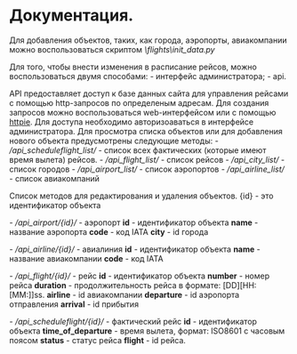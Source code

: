 # Документация.

Для добавления объектов, таких, как города, аэропорты, авиакомпании можно воспользоваться скриптом *\flights\init_data.py*


Для того, чтобы внести изменения в расписание рейсов, можно воспользоваться двумя способами:
*-* интерфейс администратора;
*-* api.

API предоставляет доступ к базе данных сайта для управления рейсами с помощью http-запросов по определеным адресам.
Для создания запросов можно воспользоваться web-интерфейсом или с помощью [httpie](//httpie.org/"httpie"). 
Для доступа необходимо авторизоаваться в интерфейсе администратора.
Для просмотра списка объектов или для добавления нового объекта предусмотрены следующие методы:
*-* */api_scheduleflight_list/* - список всех фактических (которые имеют время вылета) рейсов.
*-* */api_flight_list/* - список рейсов
*-* */api_city_list/* - список городов
*-* */api_airport_list/* - список аэропортов
*-* */api_airline_list/* - список авиакомпаний

Список методов для редактирования и удаления объектов. {id} - это идентификатор объекта
  

*-* */api_airport/{id}/* - аэропорт
    **id** - идентификатор объекта
    **name** - название аэропорта
    **code** - код IATA
    **city** - id города

*-* */api_airline/{id}/* - авиалиния
    **id** - идентификатор объекта
    **name** - название авиакомпании
    **code** - код IATA

*-* */api_flight/{id}/* - рейс
    **id** - идентификатор объекта
    **number** - номер рейса
    **duration** - продолжительность рейса в формате: [DD][HH:[MM:]]ss.
    **airline** - id авиакомпании
    **departure** - id аэропорта отправления
    **arrival** - id прибытия

*-* */api_scheduleflight/{id}/* - фактический рейс
    **id** - идентификатор объекта
    **time_of_departure** - время вылета, формат: ISO8601 с часовым поясом
    **status** - статус рейса
    **flight** - id рейса.






